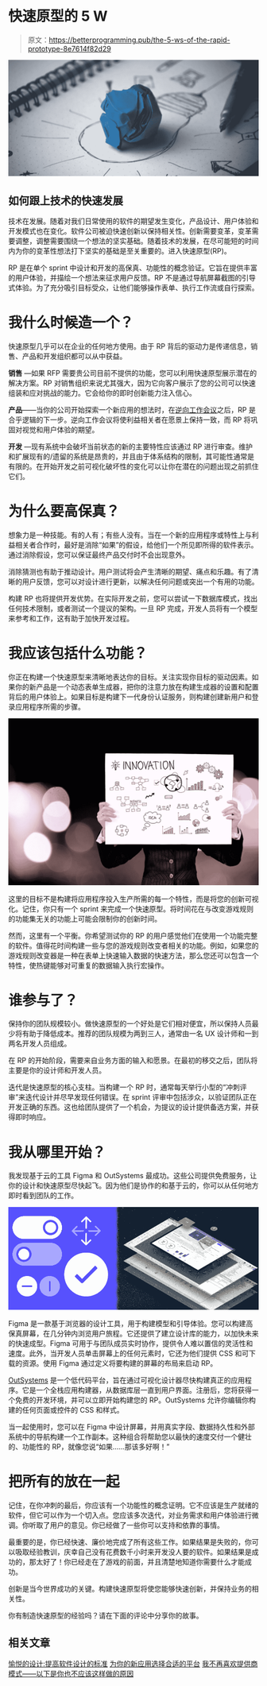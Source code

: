 # 快速原型的 5 W

> 原文：<https://betterprogramming.pub/the-5-ws-of-the-rapid-prototype-8e7614f82d29>

![](img/d5b0e95d9525ee2f302641c7a91ee035.png)

## 如何跟上技术的快速发展

技术在发展。随着对我们日常使用的软件的期望发生变化，产品设计、用户体验和开发模式也在变化。软件公司被迫快速创新以保持相关性。创新需要变革，变革需要调整，调整需要围绕一个想法的坚实基础。随着技术的发展，在尽可能短的时间内为你的变革性想法打下坚实的基础是至关重要的。进入快速原型(RP)。

RP 是在单个 sprint 中设计和开发的高保真、功能性的概念验证。它旨在提供丰富的用户体验，并描绘一个想法来征求用户反馈。RP 不是通过导航屏幕截图的引导式体验。为了充分吸引目标受众，让他们能够操作表单、执行工作流或自行探索。

# 我什么时候造一个？

快速原型几乎可以在企业的任何地方使用。由于 RP 背后的驱动力是传递信息，销售、产品和开发组织都可以从中获益。

**销售** —如果 RFP 需要贵公司目前不提供的功能，您可以利用快速原型展示潜在的解决方案。RP 对销售组织来说尤其强大，因为它向客户展示了您的公司可以快速组装和应对挑战的能力。它会给你的即时创新能力注入信心。

**产品**——当你的公司开始探索一个新应用的想法时，在[逆向工作会议](https://uxdesign.cc/working-backwards-my-experience-with-the-aws-design-strategy-f4bd90c87b8)之后，RP 是合乎逻辑的下一步。逆向工作会议将使利益相关者在愿景上保持一致，而 RP 将巩固对视觉和用户体验的期望。

**开发** —现有系统中会破坏当前状态的新的主要特性应该通过 RP 进行审查。维护和扩展现有的/遗留的系统是昂贵的，并且由于体系结构的限制，其可能性通常是有限的。在开始开发之前可视化破坏性的变化可以让你在潜在的问题出现之前抓住它们。

# 为什么要高保真？

想象力是一种技能。有的人有；有些人没有。当在一个新的应用程序或特性上与利益相关者合作时，最好是消除“如果”的假设，给他们一个所见即所得的软件表示。通过消除假设，您可以保证最终产品交付时不会出现意外。

消除猜测也有助于推动设计。用户测试将会产生清晰的期望、痛点和乐趣。有了清晰的用户反馈，您可以对设计进行更新，以解决任何问题或突出一个有用的功能。

构建 RP 也将提供开发优势。在实际开发之前，您可以尝试一下数据库模式，找出任何技术限制，或者测试一个提议的架构。一旦 RP 完成，开发人员将有一个模型来参考和工作，这有助于加快开发过程。

# 我应该包括什么功能？

你正在构建一个快速原型来清晰地表达你的目标。关注实现你目标的驱动因素。如果你的新产品是一个动态表单生成器，把你的注意力放在构建生成器的设置和配置背后的用户体验上。如果目标是构建下一代身份认证服务，则构建创建新用户和登录应用程序所需的步骤。

![](img/98b5b4b708331b8cf28581083dcca87c.png)

这里的目标不是构建将应用程序投入生产所需的每一个特性，而是将您的创新可视化。记住，你只有一个 sprint 来完成一个快速原型。将时间花在与改变游戏规则的功能集无关的功能上可能会限制你的创新时间。

然而，这里有一个平衡。你希望测试你的 RP 的用户感觉他们在使用一个功能完整的软件。值得花时间构建一些与您的游戏规则改变者相关的功能。例如，如果您的游戏规则改变器是一种在表单上快速输入数据的快速方法，那么您还可以包含一个特性，使热键能够对可重复的数据输入执行宏操作。

# 谁参与了？

保持你的团队规模较小。做快速原型的一个好处是它们相对便宜，所以保持人员最少将有助于降低成本。推荐的团队规模为两到三人，通常由一名 UX 设计师和一到两名开发人员组成。

在 RP 的开始阶段，需要来自业务方面的输入和愿景。在最初的移交之后，团队将主要是你的设计师和开发人员。

迭代是快速原型的核心支柱。当构建一个 RP 时，通常每天举行小型的“冲刺评审”来迭代设计并尽早发现任何错误。在 sprint 评审中包括涉众，以验证团队正在开发正确的东西。这也给团队提供了一个机会，为提议的设计提供备选方案，并获得即时响应。

# 我从哪里开始？

我发现基于云的工具 Figma 和 OutSystems 最成功。这些公司提供免费服务，让你的设计和快速原型尽快起飞。因为他们是协作的和基于云的，你可以从任何地方即时看到团队的工作。

![](img/eea8a099f804240d31bc044fbf22d88f.png)

Figma 是一款基于浏览器的设计工具，用于构建模型和引导体验。您可以构建高保真屏幕，在几分钟内浏览用户旅程。它还提供了建立设计库的能力，以加快未来的快速成型。Figma 可用于与团队成员实时协作，提供令人难以置信的灵活性和速度。此外，当开发人员单击屏幕上的任何元素时，它还为他们提供 CSS 和可下载的资源。使用 Figma 通过定义将要构建的屏幕的布局来启动 RP。

[OutSystems](https://www.outsystems.com/) 是一个低代码平台，旨在通过可视化设计器尽快构建真正的应用程序。它是一个全栈应用构建器，从数据库层一直到用户界面。注册后，您将获得一个免费的开发环境，并可以立即开始构建您的 RP。OutSystems 允许你编辑你构建的任何页面或控件的 CSS 和样式。

当一起使用时，您可以在 Figma 中设计屏幕，并用真实字段、数据持久性和外部系统中的导航构建一个工作副本。这种组合将帮助您以最快的速度交付一个健壮的、功能性的 RP，就像您说“如果……那该多好啊！”

# 把所有的放在一起

记住，在你冲刺的最后，你应该有一个功能性的概念证明。它不应该是生产就绪的软件，但它可以作为一个切入点。您应该多次迭代，对业务需求和用户体验进行微调。你听取了用户的意见。你已经做了一些你可以支持和依靠的事情。

最重要的是，你已经快速、廉价地完成了所有这些工作。如果结果是失败的，你可以吸取经验教训，庆幸自己没有花费数千小时来开发没人要的软件。如果结果是成功的，那太好了！你已经走在了游戏的前面，并且清楚地知道你需要什么才能成功。

创新是当今世界成功的关键。构建快速原型将使您能够快速创新，并保持业务的相关性。

你有制造快速原型的经验吗？请在下面的评论中分享你的故事。

## 相关文章

[愉悦的设计:提高软件设计的标准](https://medium.com/swlh/design-to-delight-raising-the-bar-on-software-design-a1eec234188b)
[为你的新应用选择合适的平台](https://medium.com/better-programming/choosing-the-right-platform-for-your-new-app-7d7820191d3d)
[我不再喜欢提供商模式——以下是你也不应该这样做的原因](https://medium.com/better-programming/i-dont-like-the-provider-model-anymore-here-s-why-you-shouldn-t-either-aafc1fa6fcdf)